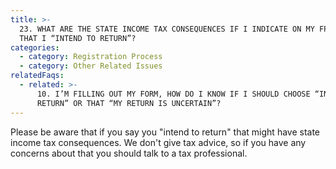 ```yaml
---
title: >-
  23. WHAT ARE THE STATE INCOME TAX CONSEQUENCES IF I INDICATE ON MY FPCA FORM
  THAT I “INTEND TO RETURN”?
categories:
  - category: Registration Process
  - category: Other Related Issues
relatedFaqs:
  - related: >-
      10. I’M FILLING OUT MY FORM, HOW DO I KNOW IF I SHOULD CHOOSE “INTEND TO
      RETURN” OR THAT “MY RETURN IS UNCERTAIN”?
---
```

Please be aware that if you say you "intend to return" that might have state income tax consequences. We don't give tax advice, so if you have any concerns about that you should talk to a tax professional.
